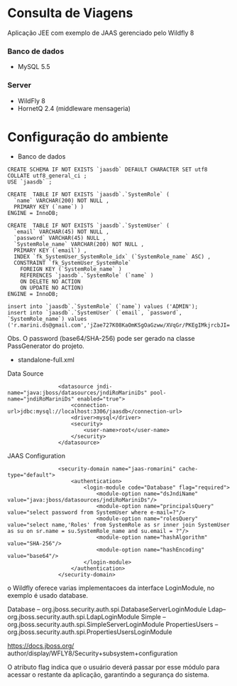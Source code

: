 # Consulta de Viagens

Aplicação JEE com exemplo de JAAS gerenciado pelo Wildfly 8

### Banco de dados

* MySQL 5.5

### Server

* WildFly 8
* HornetQ 2.4 (middleware mensageria)

# Configuração do ambiente

* Banco de dados

```
CREATE SCHEMA IF NOT EXISTS `jaasdb` DEFAULT CHARACTER SET utf8 COLLATE utf8_general_ci ;
USE `jaasdb` ;

CREATE  TABLE IF NOT EXISTS `jaasdb`.`SystemRole` (
  `name` VARCHAR(200) NOT NULL ,
  PRIMARY KEY (`name`) )
ENGINE = InnoDB;

CREATE  TABLE IF NOT EXISTS `jaasdb`.`SystemUser` (
  `email` VARCHAR(45) NOT NULL ,
  `password` VARCHAR(45) NULL ,
  `SystemRole_name` VARCHAR(200) NOT NULL ,
  PRIMARY KEY (`email`) ,
  INDEX `fk_SystemUser_SystemRole_idx` (`SystemRole_name` ASC) ,
  CONSTRAINT `fk_SystemUser_SystemRole`
    FOREIGN KEY (`SystemRole_name` )
    REFERENCES `jaasdb`.`SystemRole` (`name` )
    ON DELETE NO ACTION
    ON UPDATE NO ACTION)
ENGINE = InnoDB;

insert into `jaasdb`.`SystemRole` (`name`) values ('ADMIN');
insert into `jaasdb`.`SystemUser` (`email`, `password`, `SystemRole_name`) values ('r.marini.ds@gmail.com','jZae727K08KaOmKSgOaGzww/XVqGr/PKEgIMkjrcbJI=','ADMIN');

```
Obs. O password (base64/SHA-256) pode ser gerado na classe PassGenerator do projeto.

* standalone-full.xml

Data Source

```
				<datasource jndi-name="java:jboss/datasources/jndiRoMariniDs" pool-name="jndiRoMariniDs" enabled="true">
                    <connection-url>jdbc:mysql://localhost:3306/jaasdb</connection-url>
                    <driver>mysql</driver>
                    <security>
                        <user-name>root</user-name>
                    </security>
                </datasource>

```

JAAS Configuration

```
				<security-domain name="jaas-romarini" cache-type="default">
                    <authentication>
                        <login-module code="Database" flag="required">
                            <module-option name="dsJndiName" value="java:jboss/datasources/jndiRoMariniDs"/>
                            <module-option name="principalsQuery" value="select password from SystemUser where e-mail=?"/>
                            <module-option name="rolesQuery" value="select name,'Roles' from SystemRole as sr inner join SystemUser as su on sr.name = su.SystemRole_name and su.email = ?"/>
                            <module-option name="hashAlgorithm" value="SHA-256"/>
                            <module-option name="hashEncoding" value="base64"/>
                        </login-module>
                    </authentication>
                </security-domain>
```

o Wildfly oferece varias implementacoes da interface LoginModule, no exemplo é usado database.

Database – org.jboss.security.auth.spi.DatabaseServerLoginModule 
Ldap– org.jboss.security.auth.spi.LdapLoginModule 
Simple – org.jboss.security.auth.spi.SimpleServerLoginModule 
PropertiesUsers – org.jboss.security.auth.spi.PropertiesUsersLoginModule 

https://docs.jboss.org/ author/display/WFLY8/Security+subsystem+configuration 

O atributo flag indica que o usuário deverá passar por esse módulo para acessar o restante da aplicação, garantindo a segurança do sistema. 
